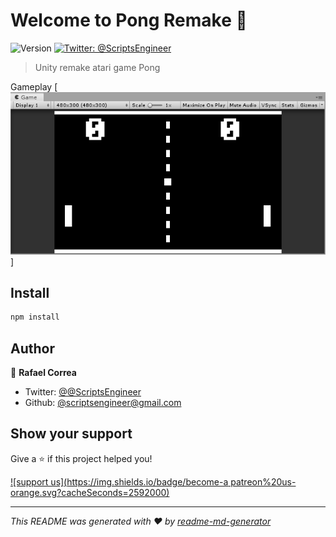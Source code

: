 # Welcome to Pong Remake 👋
![Version](https://img.shields.io/badge/version-1-blue.svg?cacheSeconds=2592000)
[![Twitter: @ScriptsEngineer](https://img.shields.io/twitter/follow/@ScriptsEngineer.svg?style=social)](https://twitter.com/@ScriptsEngineer)

> Unity remake atari game Pong

Gameplay
[![Gameplay](https://github.com/ExpressoBits/Pong-Remake/blob/master/Docs/gameplay.gif)]

## Install

```sh
npm install
```

## Author

👤 **Rafael Correa**

* Twitter: [@@ScriptsEngineer](https://twitter.com/@ScriptsEngineer)
* Github: [@scriptsengineer@gmail.com](https://github.com/scriptsengineer@gmail.com)

## Show your support

Give a ⭐️ if this project helped you!

[![support us](https://img.shields.io/badge/become-a patreon%20us-orange.svg?cacheSeconds=2592000)](https://www.patreon.com/ScriptsEngineer)


***
_This README was generated with ❤️ by [readme-md-generator](https://github.com/kefranabg/readme-md-generator)_